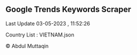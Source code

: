

## Google Trends Keywords Scraper 
 
Last Update 03-05-2023 , 11:52:26

Country List :
VIETNAM.json



© Abdul Muttaqin 
